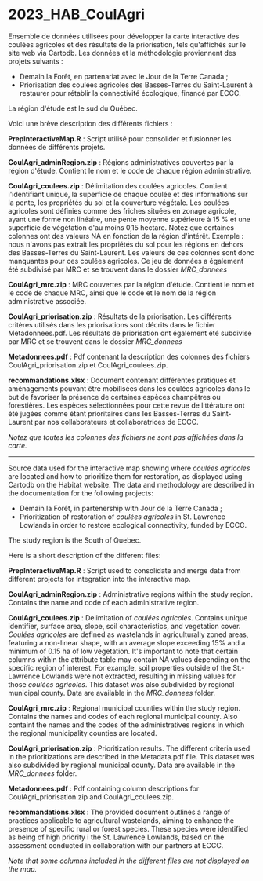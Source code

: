# 2023_HAB_CoulAgri

Ensemble de données utilisées pour développer la carte interactive des coulées agricoles et des résultats de la priorisation, tels qu'affichés sur le site web via Cartodb. Les données et la méthodologie proviennent des projets suivants : 
- Demain la Forêt, en partenariat avec le Jour de la Terre Canada ;
- Priorisation des coulées agricoles des Basses-Terres du Saint-Laurent à restaurer pour rétablir la connectivité écologique, financé par ECCC.

La région d'étude est le sud du Québec.  

Voici une brève description des différents fichiers :

**PrepInteractiveMap.R** : Script utilisé pour consolider et fusionner les données de différents projets.

**CoulAgri_adminRegion.zip** : Régions administratives couvertes par la région d'étude. Contient le nom et le code de chaque région administrative.

**CoulAgri_coulees.zip** : Délimitation des coulées agricoles. Contient l'identifiant unique, la superficie de chaque coulée et des informations sur la pente, les propriétés du sol et la couverture végétale. Les coulées agricoles sont définies comme des friches situées en zonage agricole, ayant une forme non linéaire, une pente moyenne supérieure à 15 % et une superficie de végétation d'au moins 0,15 hectare. Notez que certaines colonnes ont des valeurs NA en fonction de la région d'intérêt. Exemple : nous n'avons pas extrait les propriétés du sol pour les régions en dehors des Basses-Terres du Saint-Laurent. Les valeurs de ces colonnes sont donc manquantes pour ces coulées agricoles. Ce jeu de données a également été subdivisé par MRC et se trouvent dans le dossier *MRC_donnees*

**CoulAgri_mrc.zip** : MRC couvertes par la région d'étude. Contient le nom et le code de chaque MRC, ainsi que le code et le nom de la région administrative associée. 

**CoulAgri_priorisation.zip** : Résultats de la priorisation. Les différents critères utilisés dans les priorisations sont décrits dans le fichier Metadonnees.pdf. Les résultats de priorisation ont également été subdivisé par MRC et se trouvent dans le dossier *MRC_donnees*

**Metadonnees.pdf** : Pdf contenant la description des colonnes des fichiers CoulAgri_priorisation.zip et CoulAgri_coulees.zip.  

**recommandations.xlsx** :  Document contenant différentes pratiques et aménagements pouvant être mobilisées dans les coulées agricoles dans le but de favoriser la présence de certaines espèces champêtres ou forestières. Les espèces sélectionnées pour cette revue de littérature ont été jugées comme étant prioritaires dans les Basses-Terres du Saint-Laurent par nos collaborateurs et collaboratrices de ECCC.



*Notez que toutes les colonnes des fichiers ne sont pas affichées dans la carte.*

-----

Source data used for the  interactive map showing where *coulées agricoles* are located and how to prioritize them for restoration, as displayed using Cartodb on the Habitat website. The data and methodology are described in the documentation for the following projects: 
- Demain la Forêt, in partenership with Jour de la Terre Canada ;
- Prioritization of restoration of *coulées agricoles* in St. Lawrence Lowlands in order to restore ecological connectivity, funded by ECCC.

The study region is the South of Quebec.

Here is a short description of the different files:

**PrepInteractiveMap.R** : Script used to consolidate and merge data from different projects for integration into the interactive map.

**CoulAgri_adminRegion.zip** : Administrative regions within the study region. Contains the name and code of each administrative region. 

**CoulAgri_coulees.zip** : Delimitation of *coulées agricoles*. Contains unique identifier, surface area, slope, soil characteristics, and vegetation cover. *Coulées agricoles* are defined as wastelands in agriculturally zoned areas, featuring a non-linear shape, with an average slope exceeding 15% and a minimum of 0.15 ha of low vegetation. It's important to note that certain columns within the attribute table may contain NA values depending on the specific region of interest. For example, soil properties outside of the St.-Lawrence Lowlands were not extracted, resulting in missing values for those *coulées agricoles*. This dataset was also subdivided by regional municipal county. Data are available in the *MRC_donnees* folder. 

**CoulAgri_mrc.zip** : Regional municipal counties within the study region. Contains the names and codes of each regional municipal county. Also containt the names and the codes of the administratives regions in which the regional municipality counties are located. 

**CoulAgri_priorisation.zip** : Prioritization results. The different criteria used in the prioritizations are described in the Metadata.pdf file. This dataset was also subdivided by regional municipal county. Data are available in the *MRC_donnees* folder. 

**Metadonnees.pdf** : Pdf containing column descriptions for CoulAgri_priorisation.zip and CoulAgri_coulees.zip.

**recommandations.xlsx** :  The provided document outlines a range of practices applicable to agricultural wastelands, aiming to enhance the presence of specific rural or forest species. These species were identified as being of high priority  i the St. Lawrence Lowlands, based on the assessment conducted in collaboration with our partners at ECCC.

*Note that some columns included in the different files are not displayed on the map.*
